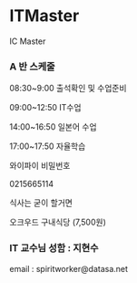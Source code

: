 # ITMaster

IC Master

<h3>A 반 스케줄</h3>

08:30~9:00 출석확인 및 수업준비

09:00~12:50 IT수업

14:00~16:50 일본어 수업

17:00~17:50 자율학습

와이파이 비밀번호

0215665114

식사는 굳이 할거면 

오크우드 구내식당 (7,500원)

<h3>
IT 교수님 성함 : 지현수
</h3>

<p>
email : spiritworker@datasa.net
</p>
